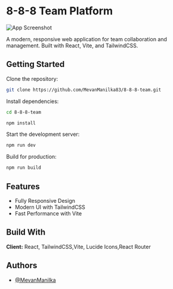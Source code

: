 # 8-8-8 Team Platform



![App Screenshot](https://github.com/user-attachments/assets/7492fce3-c008-42ff-aecd-8f78faa59396)

A modern, responsive web application for team collaboration and management. Built with React, Vite, and TailwindCSS.


## Getting Started

Clone the repository:

```bash
git clone https://github.com/MevanManilka83/8-8-8-team.git
```

Install dependencies:

```bash
cd 8-8-8-team

npm install
```

Start the development server:

```bash
npm run dev
```

Build for production:

```bash
npm run build
```

## Features

- Fully Responsive Design
- Modern UI with TailwindCSS
- Fast Performance with Vite

## Build With

**Client:** React, TailwindCSS,Vite, Lucide Icons,React Router
## Authors

- [@MevanManilka](https://github.com/MevanManilka83)

